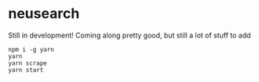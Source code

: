 # neusearch

Still in development! Coming along pretty good, but still a lot of stuff to add

```
npm i -g yarn
yarn 
yarn scrape
yarn start
```

